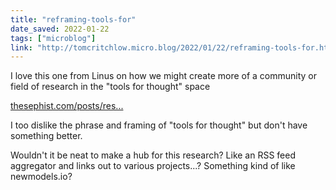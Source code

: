 ```yaml
---
title: "reframing-tools-for"
date_saved: 2022-01-22
tags: ["microblog"]
link: "http://tomcritchlow.micro.blog/2022/01/22/reframing-tools-for.html"
---
```

I love this one from Linus on how we might create more of a community or field of research in the "tools for thought" space

[thesephist.com/posts/res...](https://thesephist.com/posts/research-community/)

I too dislike the phrase and framing of "tools for thought" but don't have something better.

Wouldn't it be neat to make a hub for this research? Like an RSS feed aggregator and links out to various projects...? Something kind of like newmodels.io?
